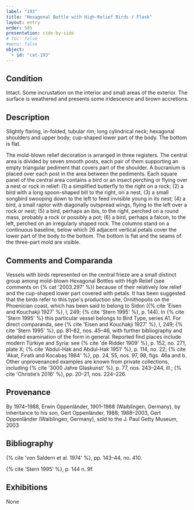 ```yaml
---
label: "193"
title: "Hexagonal Bottle with High-Relief Birds / Flask"
layout: entry
order: 585
presentation: side-by-side
# toc: false
#menu: false 
object:
  - id: "cat-193"
---
```


## Condition

Intact. Some incrustation on the interior and small areas of the exterior. The surface is weathered and presents some iridescence and brown accretions.

## Description

Slightly flaring, in-folded, tubular rim; long cylindrical neck; hexagonal shoulders and upper body; cup-shaped lower part of the body. The bottom is flat.

The mold-blown relief decoration is arranged in three registers. The central area is divided by seven smooth posts, each pair of them supporting an empty triangular pediment that covers part of the shoulder. A bucranium is placed over each post in the area between the pediments. Each square panel of the central area contains a bird or an insect perching or flying over a nest or rock in relief: (1) a simplified butterfly to the right on a rock; (2) a bird with a long spoon-shaped bill to the right, on a nest; (3) a small songbird swooping down to the left to feed invisible young in its nest; (4) a bird, a small raptor with diagonally outspread wings, flying to the left over a rock or nest; (5) a bird, perhaps an ibis, to the right, perched on a round mass, probably a rock or possibly a pot; (6) a bird, perhaps a falcon, to the left, perched on an irregularly shaped rock. The columns stand on a continuous baseline, below which 26 adjacent vertical petals cover the lower part of the body to the bottom. The bottom is flat and the seams of the three-part mold are visible.

## Comments and Comparanda

Vessels with birds represented on the central frieze are a small distinct group among mold-blown Hexagonal Bottles with High Relief (see comments on {% cat '2003.297' %}) because of their relatively low relief and the cup-shaped lower part covered with petals. It has been suggested that the birds refer to this type's production site, Ornithopolis on the Phoenician coast, which has been said to belong to Sidon ({% cite 'Eisen and Kouchakji 1927' %}, I, 249; {% cite 'Stern 1995' %}, p. 144). In {% cite 'Stern 1995' %} this particular vessel belongs to Bird Type, series A1. For direct comparanda, see {% cite 'Eisen and Kouchakji 1927' %}, I, 249; {% cite 'Stern 1995' %}, pp. 81–82, nos. 45–46, with further bibliography and detailed examination of the form in general. Reported find places include modern Türkiye and Syria: see {% cite 'de Ridder 1909' %}, p. 152, no. 271, plate X; {% cite 'Abdul-Hak and Abdul-Hak 1951' %}, p. 114, no. 22; {% cite 'Akat, Fıratlı and Kocabaş 1984' %}, pp. 24, 55, nos. 97, 98, figs. 46a and b. Other unprovenanced examples are known from private collections, including {% cite '3000 Jahre Glaskunst' %}, p. 77, nos. 243–244, ill.; {% cite 'Christie’s 2016' %}, pp. 20–21, nos. 224–226.

## Provenance

By 1974–1988, Erwin Oppenländer, 1901–1988 (Waiblingen, Germany), by inheritance to his son, Gert Oppenländer, 1988; 1988–2003, Gert Oppenländer (Waiblingen, Germany), sold to the J. Paul Getty Museum, 2003

## Bibliography

{% cite 'von Saldern et al. 1974' %}, pp. 143–44, no. 410.

{% cite 'Stern 1995' %}, p. 144 n. 9f.

## Exhibitions

None